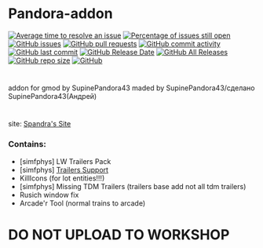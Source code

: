 # Pandora-addon
[![Average time to resolve an issue](http://isitmaintained.com/badge/resolution/SupinePandora43/Pandora-addon.svg)](http://isitmaintained.com/project/SupinePandora43/Pandora-addon "Average time to resolve an issue")
[![Percentage of issues still open](http://isitmaintained.com/badge/open/SupinePandora43/Pandora-addon.svg)](http://isitmaintained.com/project/SupinePandora43/Pandora-addon "Percentage of issues still open")
[![GitHub issues](https://img.shields.io/github/issues/SupinePandora43/Pandora-addon.svg)](https://github.com/SupinePandora43/Pandoras-addon/issues "GitHub issues")
[![GitHub pull requests](https://img.shields.io/github/issues-pr-raw/SupinePandora43/Pandora-addon.svg)](https://github.com/SupinePandora43/Pandora-addon/pulls "GitHub pull requests")
[![GitHub commit activity](https://img.shields.io/github/commit-activity/m/SupinePandora43/Pandora-addon.svg)](https://github.com/SupinePandora43/Pandora-addon/commits/master "GitHub commit activity")
[![GitHub last commit](https://img.shields.io/github/last-commit/SupinePandora43/Pandora-addon.svg)](https://github.com/SupinePandora43/Pandora-addon/commits/master "GitHub last commit")
[![GitHub Release Date](https://img.shields.io/github/release-date/SupinePandora43/Pandora-addon.svg)](https://github.com/SupinePandora43/Pandora-addon/releases "Release Date")
[![GitHub All Releases](https://img.shields.io/github/downloads/SupinePandora43/Pandora-addon/total.svg)](https://github.com/SupinePandora43/Pandora-addon/releases "Release downloads")
[![GitHub repo size](https://img.shields.io/github/repo-size/SupinePandora43/Pandora-addon.svg)](https://github.com/SupinePandora43/Pandora-addon "Pandora-addon")
[![GitHub](https://img.shields.io/github/license/SupinePandora43/Pandora-addon.svg)](https://github.com/SupinePandora43/Pandora-addon/blob/master/LICENSE "LICENSE")
#
addon for gmod by SupinePandora43
maded by SupinePandora43/сделано SupinePandora43(Андрей)
#
site: [Spandra's Site](https://sites.google.com/view/spandora/pandora-addon)
### Contains:
* [simfphys] LW Trailers Pack
* [simfphys] [Trailers Support](https://github.com/SupinePandora43/Pandoras-addon/blob/master/TrailersBaseTweaks.md)
* KillIcons (for lot entities!!!)
* [simfphys] Missing TDM Trailers (trailers base add not all tdm trailers)
* Rusich window fix
* Arcade'r Tool (normal trains to arcade)

# DO NOT UPLOAD TO WORKSHOP